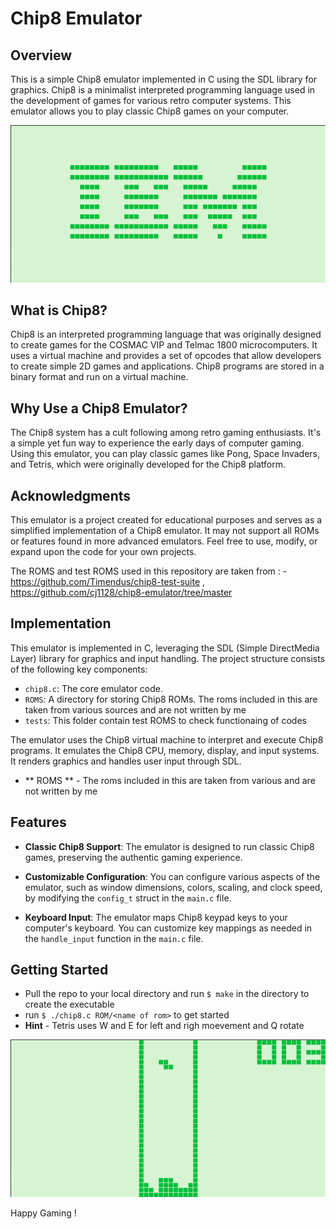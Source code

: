 
# Chip8 Emulator

## Overview

This is a simple Chip8 emulator implemented in C using the SDL library for graphics. Chip8 is a minimalist interpreted programming language used in the development of games for various retro computer systems. This emulator allows you to play classic Chip8 games on your computer.

![IBM Logo](IBM_Logo.png)

## What is Chip8?

Chip8 is an interpreted programming language that was originally designed to create games for the COSMAC VIP and Telmac 1800 microcomputers. It uses a virtual machine and provides a set of opcodes that allow developers to create simple 2D games and applications. Chip8 programs are stored in a binary format and run on a virtual machine.

## Why Use a Chip8 Emulator?

The Chip8 system has a cult following among retro gaming enthusiasts. It's a simple yet fun way to experience the early days of computer gaming. Using this emulator, you can play classic games like Pong, Space Invaders, and Tetris, which were originally developed for the Chip8 platform.

## Acknowledgments

This emulator is a project created for educational purposes and serves as a simplified implementation of a Chip8 emulator. It may not support all ROMs or features found in more advanced emulators. Feel free to use, modify, or expand upon the code for your own projects.

The ROMS and test ROMS used in this repository are taken from :
        - https://github.com/Timendus/chip8-test-suite
        , https://github.com/cj1128/chip8-emulator/tree/master
        
## Implementation

This emulator is implemented in C, leveraging the SDL (Simple DirectMedia Layer) library for graphics and input handling. The project structure consists of the following key components:

- `chip8.c`: The core emulator code.
- `ROMS`: A directory for storing Chip8 ROMs. The roms included in this are taken from various sources and are not written by me
- `tests`: This folder contain test ROMS to check functionaing of codes


The emulator uses the Chip8 virtual machine to interpret and execute Chip8 programs. It emulates the Chip8 CPU, memory, display, and input systems. It renders graphics and handles user input through SDL.

- ** ROMS ** - The roms included in this are taken from various and are not written by me
  
## Features

- **Classic Chip8 Support**: The emulator is designed to run classic Chip8 games, preserving the authentic gaming experience.

- **Customizable Configuration**: You can configure various aspects of the emulator, such as window dimensions, colors, scaling, and clock speed, by modifying the `config_t` struct in the `main.c` file.

- **Keyboard Input**: The emulator maps Chip8 keypad keys to your computer's keyboard. You can customize key mappings as needed in the `handle_input` function in the `main.c` file.

## Getting Started

- Pull the repo to your local directory and run `$ make` in the directory to create the executable
- run `$ ./chip8.c ROM/<name of rom>` to get started
-  **Hint** - Tetris uses W and E for left and righ moevement and Q rotate

![Tetris](Tetris.png)

Happy Gaming !